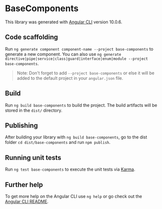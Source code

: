 # BaseComponents

This library was generated with [Angular CLI](https://github.com/angular/angular-cli) version 10.0.6.

## Code scaffolding

Run `ng generate component component-name --project base-components` to generate a new component. You can also use `ng generate directive|pipe|service|class|guard|interface|enum|module --project base-components`.
> Note: Don't forget to add `--project base-components` or else it will be added to the default project in your `angular.json` file. 

## Build

Run `ng build base-components` to build the project. The build artifacts will be stored in the `dist/` directory.

## Publishing

After building your library with `ng build base-components`, go to the dist folder `cd dist/base-components` and run `npm publish`.

## Running unit tests

Run `ng test base-components` to execute the unit tests via [Karma](https://karma-runner.github.io).

## Further help

To get more help on the Angular CLI use `ng help` or go check out the [Angular CLI README](https://github.com/angular/angular-cli/blob/master/README.md).
